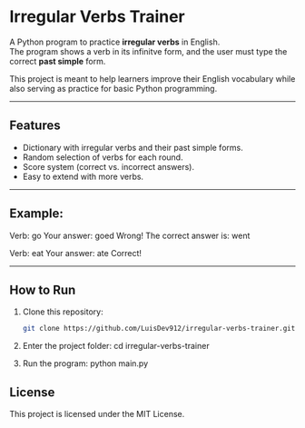 # Irregular Verbs Trainer
A Python program to practice **irregular verbs** in English.  
The program shows a verb in its infinitve form, and the user must type the correct **past simple** form.  

This project is meant to help learners improve their English vocabulary while also serving as practice for basic Python programming.

---

## Features
- Dictionary with irregular verbs and their past simple forms.  
- Random selection of verbs for each round.  
- Score system (correct vs. incorrect answers).  
- Easy to extend with more verbs.  

---

## Example:
Verb: go
Your answer: goed
    Wrong! The correct answer is: went

Verb: eat
Your answer: ate
    Correct!

---

## How to Run
1. Clone this repository:
    ```bash
    git clone https://github.com/LuisDev912/irregular-verbs-trainer.git

2. Enter the project folder:
    cd irregular-verbs-trainer

3. Run the program:
    python main.py

## License
This project is licensed under the MIT License.